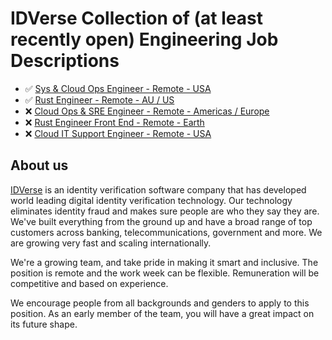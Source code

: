 # IDVerse Collection of (at least recently open) Engineering Job Descriptions

- :white_check_mark:  [Sys & Cloud Ops Engineer - Remote - USA](./sys-and-cloud-ops-engineer-US.md)
- :white_check_mark: [Rust Engineer - Remote - AU / US](./rust-engineer.md)
- :x: [Cloud Ops & SRE Engineer - Remote - Americas / Europe](./cloud-ops-sre-engineer-americas-europe.md)
- :x: [Rust Engineer Front End - Remote - Earth](./rust-engineer-front-end.md)
- :x: [Cloud IT Support Engineer - Remote - USA](./cloud-it-support-engineer-usa.md)

## About us

[IDVerse](https://idverse.com) is an identity verification software company that has developed world leading digital identity verification technology. Our technology eliminates identity fraud and makes sure people are who they say they are.
We've built everything from the ground up and have a broad range of top customers across banking, telecommunications, government and more. We are growing very fast and scaling internationally.

We're a growing team, and take pride in making it smart and inclusive.
The position is remote and the work week can be flexible.
Remuneration will be competitive and based on experience.

We encourage people from all backgrounds and genders to apply to this position. As an early member of the team, you will have a great impact on its future shape.

